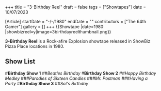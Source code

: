 +++
title = "3-Birthday Reel"
draft = false
tags = ["Showtapes"]
date = 10/07/2023

[Article]
startDate = "-/-/1980"
endDate = ""
contributors = ["The 64th Gamer"]
gallery = []
+++
{{Showtape
|date=1980
|showbizreel=y|image=3birthdayreelthumbnail.png}}

<b>3-Birthday Reel</b> is a Rock-afire Explosion showtape released in ShowBiz Pizza Place locations in 1980.

<h2>Show List</h2>
#<b>Birthday Show 1</b> 
##<i>Beatles Birthday</i>
#<b>Birthday Show 2</b> 
##<i>Happy Birthday Medley</i>
###<i>Parodies of Sixteen Candles</i>
###<i>Mr. Postman</i>
###<i>Having a Party</i>
#<b>Birthday Show 3</b> 
##<i>Sal's Birthday</i>